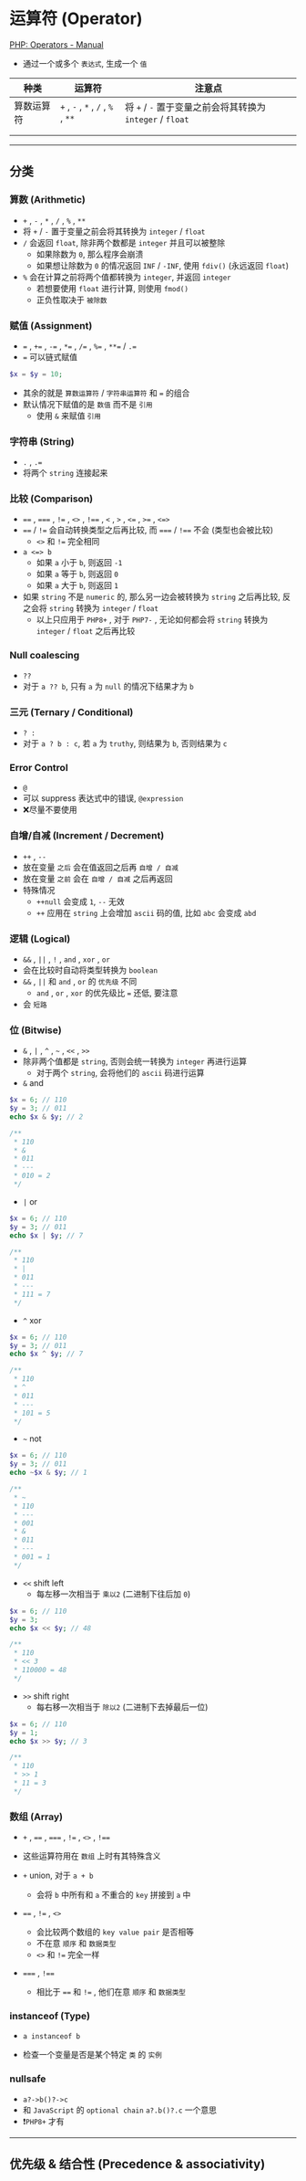 # 运算符 (Operator)

[PHP: Operators - Manual](https://www.php.net/manual/en/language.operators.php)

- 通过一个或多个 `表达式`, 生成一个 `值`



| 种类       | 运算符                             | 注意点                                                    |
| ---------- | ---------------------------------- | --------------------------------------------------------- |
| 算数运算符 | `+` , `-` , `*` , `/` , `%` , `**` | 将 `+` / `-` 置于变量之前会将其转换为 `integer` / `float` |
|            |                                    |                                                           |
|            |                                    |                                                           |

---

## 分类



### 算数 (Arithmetic)

- `+` , `-` , `*` , `/` , `%` , `**`
- 将 `+` / `-` 置于变量之前会将其转换为 `integer` / `float`
- `/` 会返回 `float`, 除非两个数都是 `integer` 并且可以被整除
  - 如果除数为 `0`, 那么程序会崩溃
  - 如果想让除数为 `0` 的情况返回 `INF` / `-INF`, 使用 `fdiv()` (永远返回 `float`)
- `%` 会在计算之前将两个值都转换为 `integer`, 并返回 `integer`
  - 若想要使用 `float` 进行计算, 则使用 `fmod()`
  - 正负性取决于 `被除数`



### 赋值 (Assignment)

- `=` , `+=` , `-=` , `*=` , `/=` , `%=` , `**=` / `.=`
- `=` 可以链式赋值

```php
$x = $y = 10;
```

- 其余的就是 `算数运算符` / `字符串运算符` 和 `=` 的组合
- 默认情况下赋值的是 `数值` 而不是 `引用`
  - 使用 `&` 来赋值 `引用`



### 字符串 (String)

- `.` , `.=`
- 将两个 `string` 连接起来



### 比较 (Comparison)

- `==` , `===` , `!=` , `<>` , `!==` , `<` , `>` , `<=` , `>=` , `<=>`
- `==` / `!=` 会自动转换类型之后再比较, 而 `===` / `!==` 不会 (类型也会被比较)
  - `<>` 和 `!=` 完全相同
- `a <=> b`
  - 如果 `a` 小于 `b`, 则返回 `-1`
  - 如果 `a` 等于 `b`, 则返回 `0`
  - 如果 `a` 大于 `b`, 则返回 `1`
- 如果 `string` 不是 `numeric` 的, 那么另一边会被转换为 `string` 之后再比较, 反之会将 `string` 转换为 `integer` / `float`
  - 以上只应用于 `PHP8+` , 对于 `PHP7-` , 无论如何都会将 `string` 转换为 `integer` / `float` 之后再比较



### Null coalescing

- `??`
- 对于 `a ?? b`, 只有 `a` 为 `null` 的情况下结果才为 `b`



### 三元 (Ternary / Conditional)

- `? :`
- 对于 `a ? b : c`, 若 `a` 为 `truthy`, 则结果为 `b`, 否则结果为 `c`



### Error Control

- `@`
- 可以 suppress 表达式中的错误, `@expression`
- ❌尽量不要使用



### 自增/自减 (Increment / Decrement)

- `++` , `--`
- 放在变量 `之后` 会在值返回之后再 `自增 / 自减`
- 放在变量 `之前` 会在 `自增 / 自减` 之后再返回
- 特殊情况
  - `++null` 会变成 `1`, `--` 无效
  - `++` 应用在 `string` 上会增加 `ascii` 码的值, 比如 `abc` 会变成 `abd`



### 逻辑 (Logical)

- `&&` , `||` , `!` , `and` , `xor` , `or`
- 会在比较时自动将类型转换为 `boolean`
- `&&` , `||` 和 `and` , `or` 的 `优先级` 不同
  - `and` , `or` , `xor` 的优先级比 `=` 还低, 要注意
- 会 `短路`



### 位 (Bitwise)

- `&` , `|` , `^` , `~` , `<<` , `>>`
- 除非两个值都是 `string`, 否则会统一转换为 `integer` 再进行运算
  - 对于两个 `string`, 会将他们的 `ascii` 码进行运算
- `&` and

```php
$x = 6; // 110
$y = 3; // 011
echo $x & $y; // 2

/**
 * 110
 * &
 * 011
 * ---
 * 010 = 2
 */
```

- `|` or

```php
$x = 6; // 110
$y = 3; // 011
echo $x | $y; // 7

/**
 * 110
 * |
 * 011
 * ---
 * 111 = 7
 */
```

- `^` xor

```php
$x = 6; // 110
$y = 3; // 011
echo $x ^ $y; // 7

/**
 * 110
 * ^
 * 011
 * ---
 * 101 = 5
 */
```

- `~` not

```php
$x = 6; // 110
$y = 3; // 011
echo ~$x & $y; // 1

/**
 * ~
 * 110
 * ---
 * 001
 * &
 * 011
 * ---
 * 001 = 1
 */
```

- `<<` shift left
  - 每左移一次相当于 `乘以2` (二进制下往后加 `0`)

```php
$x = 6; // 110
$y = 3;
echo $x << $y; // 48

/**
 * 110
 * << 3
 * 110000 = 48
 */
```

- `>>` shift right
  - 每右移一次相当于 `除以2` (二进制下去掉最后一位)

```php
$x = 6; // 110
$y = 1;
echo $x >> $y; // 3

/**
 * 110
 * >> 1
 * 11 = 3
 */
```



### 数组 (Array)

- `+` , `==` , `===` , `!=` , `<>` , `!==`
- 这些运算符用在 `数组` 上时有其特殊含义
- `+` union, 对于 `a + b`
  - 会将 `b` 中所有和 `a` 不重合的 `key` 拼接到 `a` 中

- `==` , `!=` , `<>`
  - 会比较两个数组的 `key value pair` 是否相等
  - 不在意 `顺序` 和 `数据类型`
  - `<>` 和 `!=` 完全一样
- `===` , `!==`
  - 相比于 `==` 和 `!=` , 他们在意 `顺序` 和 `数据类型`



### instanceof (Type)

- `a instanceof b`

- 检查一个变量是否是某个特定 `类` 的 `实例`



### nullsafe

- `a?->b()?->c`
- 和 `JavaScript` 的 `optional chain` `a?.b()?.c` 一个意思
- ❗`PHP8+` 才有

---

## 优先级 & 结合性 (Precedence & associativity)





